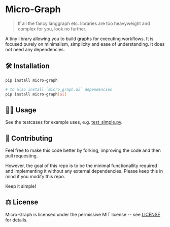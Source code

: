 # Micro-Graph

> If all the fancy langgraph etc. libraries are too heavyweight and complex for you, look no further.

A tiny library allowing you to build graphs for executing workflows.
It is focused purely on minimalism, simplicity and ease of understanding.
It does not need any dependencies.

## 🛠️ Installation

```bash
pip install micro-graph

# to also install `micro_graph.ai` dependencies
pip install micro-graph[ai]
```

## 👨‍💻 Usage

See the testcases for example uses, e.g. [test_simple.py](./tests/test_simple.py).

## 👥 Contributing

Feel free to make this code better by forking, improving the code and then pull requesting.

However, the goal of this repo is to be the minimal functionallity required and implementing it without any external dependencies.
Please keep this in mind if you modify this repo.

Keep it simple!

## ⚖️ License

Micro-Graph is licensed under the permissive MIT license -- see [LICENSE](LICENSE) for details.
